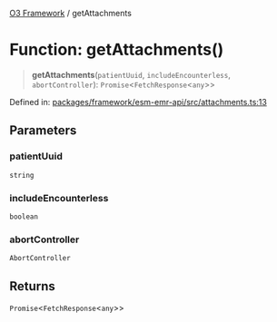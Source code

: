 [O3 Framework](../API.md) / getAttachments

# Function: getAttachments()

> **getAttachments**(`patientUuid`, `includeEncounterless`, `abortController`): `Promise`\<`FetchResponse`\<`any`\>\>

Defined in: [packages/framework/esm-emr-api/src/attachments.ts:13](https://github.com/openmrs/openmrs-esm-core/blob/main/packages/framework/esm-emr-api/src/attachments.ts#L13)

## Parameters

### patientUuid

`string`

### includeEncounterless

`boolean`

### abortController

`AbortController`

## Returns

`Promise`\<`FetchResponse`\<`any`\>\>
